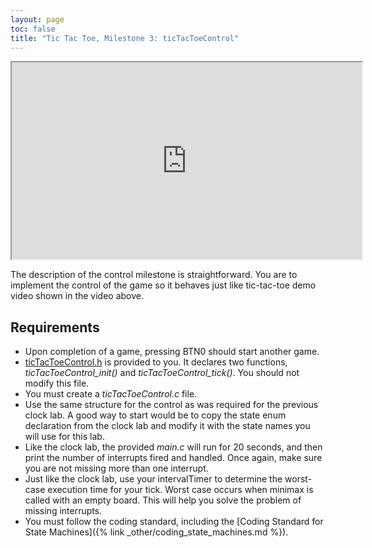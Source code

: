 ```yaml
---
layout: page
toc: false
title: "Tic Tac Toe, Milestone 3: ticTacToeControl"
---
```

<iframe width="560" height="315" allow="fullscreen" src="https://www.youtube.com/embed/eWaILq-u0jQ"> </iframe>

The description of the control milestone is straightforward. You are to implement the control of the game so it behaves just like tic-tac-toe demo video shown in the video above.

## Requirements

  - Upon completion of a game, pressing BTN0 should start another game.
  - [ticTacToeControl.h](https://github.com/byu-cpe/ecen330_student/blob/master/lab5/ticTacToeControl.h) is provided to you.  It declares two functions, *ticTacToeControl_init()* and *ticTacToeControl_tick()*.  You should not modify this file.
  - You must create a *ticTacToeControl.c* file.
  - Use the same structure for the control as was required for the previous clock lab.  A good way to start would be to copy the state enum declaration from the clock lab and modify it with the state names you will use for this lab.
  - Like the clock lab, the provided *main.c* will run for 20 seconds, and then print the number of interrupts fired and handled.  Once again, make sure you are not missing more than one interrupt. 
  - Just like the clock lab, use your intervalTimer to determine the worst-case execution time for your tick. Worst case occurs when minimax is called with an empty board. This will help you solve the problem of missing interrupts.
  - You must follow the coding standard, including the [Coding Standard for State Machines]({% link _other/coding_state_machines.md %}).